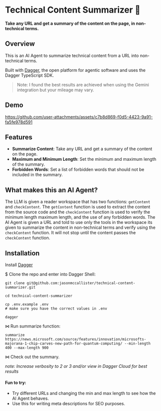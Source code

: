 # Technical Content Summarizer 🤖

**Take any URL and get a summary of the content on the page, in non-technical terms.**

## Overview

This is an AI Agent to summarize technical content from a URL into non-technical terms.

Built with [Dagger](https://dagger.io), the open platform for agentic software and uses the Dagger TypeScript SDK.

> Note: I found the best results are achieved when using the Gemini integration but your mileage may vary.

## Demo

https://github.com/user-attachments/assets/c7b8d869-f0d5-4423-9a91-fa5fe978d591

## Features

- **Summarize Content**: Take any URL and get a summary of the content on the page.
- **Maximum and Minimum Length**: Set the minimum and maximum length of the summary.
- **Forbidden Words**: Set a list of forbidden words that should not be included in the summary.

## What makes this an AI Agent?

The LLM is given a reader workspace that has two functions: `getContent` and `checkContent`. The `getContent` function is used to extract the content from the source code and the `checkContent` function is used to verify the minimum length maximum length, and the use of any forbidden words. The AI Agent is given a URL and told to use only the tools in the workspace its given to summarize the content in non-technical terms and verify using the `checkContent` function. It will not stop until the content passes the `checkContent` function.

## Installation

Install [Dagger](https://docs.dagger.io/install)

$ Clone the repo and enter into Dagger Shell:
```shell
git clone git@github.com:jasonmccallister/technical-content-summarizer.git
```
```shell
cd technical-content-summarizer
```
```shell
cp .env.example .env
# make sure you have the correct values in .env
```
```shell
dagger
```

⋈ Run summarize function:
```shell
summarize https://news.microsoft.com/source/features/innovation/microsofts-majorana-1-chip-carves-new-path-for-quantum-computing/ --min-length 400 --max-length 900
```

⋈ Check out the summary.

*note: Increase verbosity to 2 or 3 and/or view in Dagger Cloud for best results*

#### Fun to try:
- Try different URLs and changing the min and max length to see how the AI Agent behaves.
- Use this for writing meta descriptions for SEO purposes.
